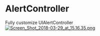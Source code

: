 # AlertController
Fully customize UIAlertController
[![Screen_Shot_2018-03-29_at_15.16.35.png](https://s9.postimg.org/rysmjic4v/Screen_Shot_2018-03-29_at_15.16.35.png)](https://postimg.org/image/k61yrj65n/)
